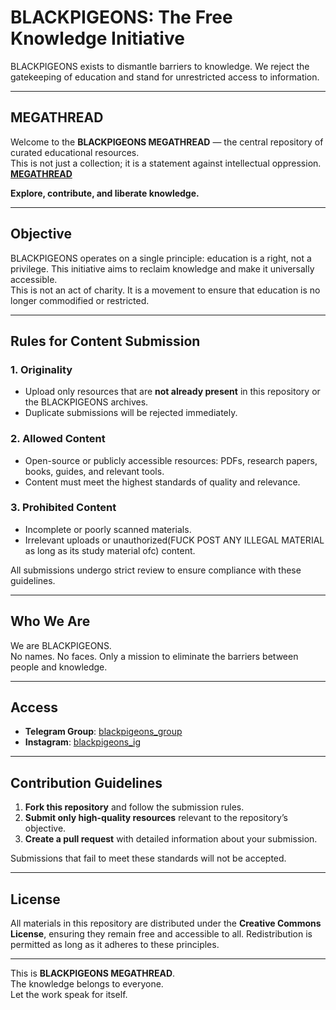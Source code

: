 # BLACKPIGEONS: The Free Knowledge Initiative  

BLACKPIGEONS exists to dismantle barriers to knowledge. We reject the gatekeeping of education and stand for unrestricted access to information.  

---

## **MEGATHREAD**  
Welcome to the **BLACKPIGEONS MEGATHREAD** — the central repository of curated educational resources.  
This is not just a collection; it is a statement against intellectual oppression.
 **[MEGATHREAD](./MEGATHREAD)**

**Explore, contribute, and liberate knowledge.**  

---

## Objective  
BLACKPIGEONS operates on a single principle: education is a right, not a privilege. This initiative aims to reclaim knowledge and make it universally accessible.  
This is not an act of charity. It is a movement to ensure that education is no longer commodified or restricted.

---

## Rules for Content Submission  

### 1. Originality  
   - Upload only resources that are **not already present** in this repository or the BLACKPIGEONS archives.  
   - Duplicate submissions will be rejected immediately.  

### 2. Allowed Content  
   - Open-source or publicly accessible resources: PDFs, research papers, books, guides, and relevant tools.  
   - Content must meet the highest standards of quality and relevance.  

### 3. Prohibited Content  
   - Incomplete or poorly scanned materials.  
   - Irrelevant uploads or unauthorized(FUCK POST ANY ILLEGAL MATERIAL as long as its study material ofc) content.  

All submissions undergo strict review to ensure compliance with these guidelines.

---

## Who We Are  
We are BLACKPIGEONS.  
No names. No faces. Only a mission to eliminate the barriers between people and knowledge.  

---

## Access  
- **Telegram Group**: [blackpigeons_group](https://t.me/your-group-link)  
- **Instagram**: [blackpigeons_ig](https://instagram.com/your-ig-handle)  

---

## Contribution Guidelines  

1. **Fork this repository** and follow the submission rules.  
2. **Submit only high-quality resources** relevant to the repository’s objective.  
3. **Create a pull request** with detailed information about your submission.  

Submissions that fail to meet these standards will not be accepted.

---

## License  
All materials in this repository are distributed under the **Creative Commons License**, ensuring they remain free and accessible to all. Redistribution is permitted as long as it adheres to these principles.  

---

This is **BLACKPIGEONS MEGATHREAD**.  
The knowledge belongs to everyone.  
Let the work speak for itself.  
